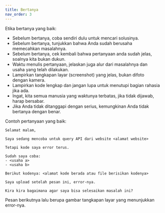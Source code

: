 ```yaml
---
title: Bertanya
nav_order: 3
---
```


Etika bertanya yang baik:
- Sebelum bertanya, coba sendiri dulu untuk mencari solusinya.
- Sebelum bertanya, tunjukkan bahwa Anda sudah berusaha memecahkan masalahnya.
- Sebelum bertanya, cek kembali bahwa pertanyaan anda sudah jelas, soalnya kita bukan dukun.
- Waktu menulis pertanyaan, jelaskan juga alur dari masalahnya dan usaha yang telah dilakukan.
- Lampirkan tangkapan layar (screenshot) yang jelas, bukan difoto dengan kamera.
- Lampirkan kode lengkap dan jangan lupa untuk menutupi bagian rahasia jika ada.
- Ingat, kita semua manusia yang waktunya terbatas, jika tidak dijawab, harap bersabar.
- Jika Anda tidak ditanggapi dengan serius, kemungkinan Anda tidak bertanya dengan benar.

Contoh pertanyaan yang baik:

```
Selamat malam,

Saya sedang mencoba untuk query API dari website <alamat website>

Tetapi kode saya error terus.

Sudah saya coba:
- <usaha a>
- <usaha b>

Berikut kodenya: <alamat kode berada atau file berisikan kodenya>

Saya upload setelah pesan ini, error-nya.

Kira kira bagaimana agar saya bisa selesaikan masalah ini?
```

Pesan berikutnya lalu berupa gambar tangkapan layar yang menunjukkan error-nya.
